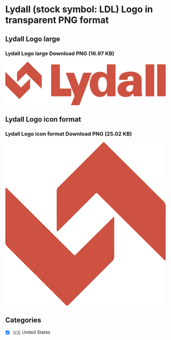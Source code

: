 # Lydall (stock symbol: LDL) Logo in transparent PNG format

## Lydall Logo large

### Lydall Logo large Download PNG (16.97 KB)

![Lydall Logo large Download PNG (16.97 KB)](/img/orig/LDL_BIG-14586d3d.png)

## Lydall Logo icon format

### Lydall Logo icon format Download PNG (25.02 KB)

![Lydall Logo icon format Download PNG (25.02 KB)](/img/orig/LDL-7f138f99.png)



## Categories
- [x] 🇺🇸 United States
